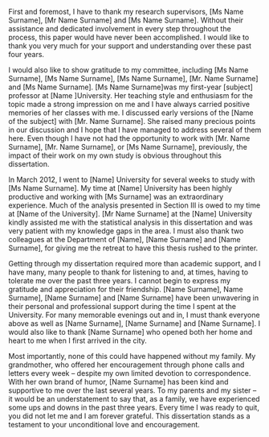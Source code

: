 First and foremost, I have to thank my research supervisors, \[Ms Name Surname\], \[Mr Name Surname\] and \[Ms Name Surname\]. Without their assistance and dedicated involvement in every step throughout the process, this paper would have never been accomplished. I would like to thank you very much for your support and understanding over these past four years.

I would also like to show gratitude to my committee, including \[Ms Name Surname\], \[Ms Name Surname\], \[Ms Name Surname\], \[Mr. Name Surname\] and \[Ms Name Surname\]. \[Ms Name Surname\]was my first-year \[subject\] professor at \[Name \]University. Her teaching style and enthusiasm for the topic made a strong impression on me and I have always carried positive memories of her classes with me. I discussed early versions of the \[Name of the subject\] with \[Mr. Name Surname\]. She raised many precious points in our discussion and I hope that I have managed to address several of them here. Even though I have not had the opportunity to work with \[Mr. Name Surname\], \[Mr. Name Surname\], or \[Ms Name Surname\], previously, the impact of their work on my own study is obvious throughout this dissertation.

In March 2012, I went to \[Name\] University for several weeks to study with \[Ms Name Surname\]. My time at \[Name\] University has been highly productive and working with \[Ms Surname\] was an extraordinary experience. Much of the analysis presented in Section III is owed to my time at \[Name of the University\]. \[Mr Name Surname\] at the \[Name\] University kindly assisted me with the statistical analysis in this dissertation and was very patient with my knowledge gaps in the area. I must also thank two colleagues at the Department of \[Name\], \[Name Surname\] and \[Name Surname\], for giving me the retreat to have this thesis rushed to the printer.

Getting through my dissertation required more than academic support, and I have many, many people to thank for listening to and, at times, having to tolerate me over the past three years. I cannot begin to express my gratitude and appreciation for their friendship. \[Name Surname\], Name Surname\], \[Name Surname\] and \[Name Surname\] have been unwavering in their personal and professional support during the time I spent at the University. For many memorable evenings out and in, I must thank everyone above as well as \[Name Surname\], \[Name Surname\] and \[Name Surname\]. I would also like to thank \[Name Surname\] who opened both her home and heart to me when I first arrived in the city.

Most importantly, none of this could have happened without my family. My grandmother, who offered her encouragement through phone calls and letters every week – despite my own limited devotion to correspondence. With her own brand of humor, \[Name Surname\] has been kind and supportive to me over the last several years. To my parents and my sister – it would be an understatement to say that, as a family, we have experienced some ups and downs in the past three years. Every time I was ready to quit, you did not let me and I am forever grateful. This dissertation stands as a testament to your unconditional love and encouragement.